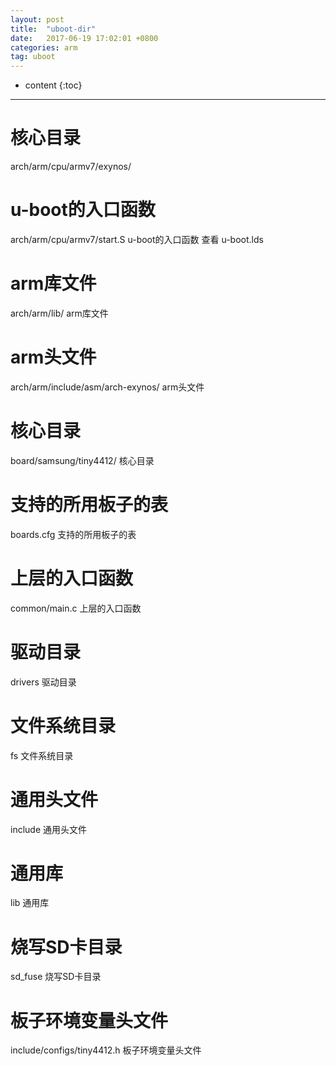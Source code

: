 ```yaml
---
layout: post
title:  "uboot-dir"
date:   2017-06-19 17:02:01 +0800
categories: arm
tag: uboot
---
```


* content
{:toc}

************************

# 核心目录
arch/arm/cpu/armv7/exynos/
# u-boot的入口函数
arch/arm/cpu/armv7/start.S      u-boot的入口函数  查看   u-boot.lds
# arm库文件
arch/arm/lib/                   arm库文件
# arm头文件
arch/arm/include/asm/arch-exynos/      arm头文件
# 核心目录
board/samsung/tiny4412/         核心目录
# 支持的所用板子的表
boards.cfg                      支持的所用板子的表
# 上层的入口函数
common/main.c                    上层的入口函数
# 驱动目录
drivers                            驱动目录
# 文件系统目录
fs                                文件系统目录
# 通用头文件
include                            通用头文件
# 通用库
lib                                通用库
# 烧写SD卡目录
sd_fuse                            烧写SD卡目录
# 板子环境变量头文件
include/configs/tiny4412.h      板子环境变量头文件
